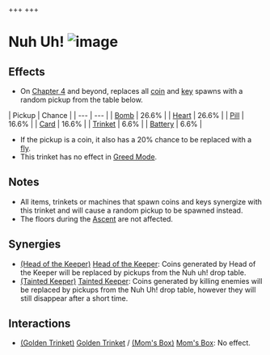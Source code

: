 +++
+++

 # Nuh Uh! ![image](/image/Nuh_Uh!.png) 

Effects
---------


* On [Chapter 4](/wiki/Chapter_4 "Chapter 4") and beyond, replaces all [coin](/wiki/Coin "Coin") and [key](/wiki/Key "Key") spawns with a random pickup from the table below.




| Pickup
 | Chance
 |
| --- | --- |
| [Bomb](/wiki/Bomb "Bomb") | 26.6%
 |
| [Heart](/wiki/Heart "Heart") | 26.6%
 |
| [Pill](/wiki/Pill "Pill") | 16.6%
 |
| [Card](/wiki/Card "Card") | 16.6%
 |
| [Trinket](/wiki/Trinket "Trinket") | 6.6%
 |
| [Battery](/wiki/Battery "Battery") | 6.6%
 |


* If the pickup is a coin, it also has a 20% chance to be replaced with a [fly](/wiki/Fly "Fly").
* This trinket has no effect in [Greed Mode](/wiki/Greed_Mode "Greed Mode").


Notes
-------


* All items, trinkets or machines that spawn coins and keys synergize with this trinket and will cause a random pickup to be spawned instead.
* The floors during the [Ascent](/wiki/Ascent "Ascent") are not affected.


Synergies
-----------


* [(Head of the Keeper)](/wiki/Head_of_the_Keeper "Head of the Keeper") [Head of the Keeper](/wiki/Head_of_the_Keeper "Head of the Keeper"): Coins generated by Head of the Keeper will be replaced by pickups from the Nuh uh! drop table.
* [(Tainted Keeper)](/wiki/Tainted_Keeper "Tainted Keeper") [Tainted Keeper](/wiki/Tainted_Keeper "Tainted Keeper"): Coins generated by killing enemies will be replaced by pickups from the Nuh Uh! drop table, however they will still disappear after a short time.


Interactions
--------------


* [(Golden Trinket)](/wiki/Golden_Trinket "Golden Trinket") [Golden Trinket](/wiki/Golden_Trinket "Golden Trinket") / [(Mom's Box)](/wiki/Mom%27s_Box "Mom's Box") [Mom's Box](/wiki/Mom%27s_Box "Mom's Box"): No effect.


